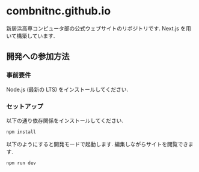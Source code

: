 # combnitnc.github.io

新居浜高専コンピュータ部の公式ウェブサイトのリポジトリです. Next.js を用いて構築しています.

## 開発への参加方法

### 事前要件

Node.js (最新の LTS) をインストールしてください.

### セットアップ

以下の通り依存関係をインストールしてください.

```sh
npm install
```

以下のようにすると開発モードで起動します. 編集しながらサイトを閲覧できます.

```sh
npm run dev
```
